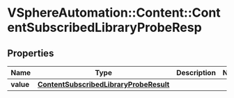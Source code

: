 # VSphereAutomation::Content::ContentSubscribedLibraryProbeResp

## Properties
Name | Type | Description | Notes
------------ | ------------- | ------------- | -------------
**value** | [**ContentSubscribedLibraryProbeResult**](ContentSubscribedLibraryProbeResult.md) |  | 


